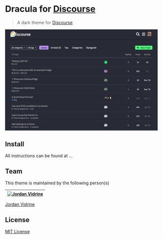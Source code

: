 # Dracula for [Discourse](https://www.discourse.org/)
> A dark theme for [Discourse](https://www.discourse.org/)

<img src="./discourse-dracula.png" width=500/>

## Install
All instructions can be found at ...

## Team

This theme is maintained by the following person(s)

[![Jordan Vidrine](https://avatars0.githubusercontent.com/u/30537603?v=4&s=100)](https://github.com/jordanvidrine) |
--- |
[Jordan Vidrine](https://github.com/jordanvidrine)

## License

[MIT License](./LICENSE)